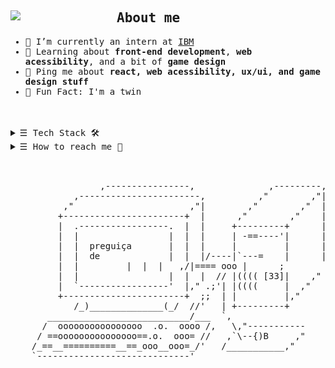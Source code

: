 <img width="170px" align="left" src="https://user-images.githubusercontent.com/78867705/163468239-c9ca2c8b-0bc5-4881-bd23-bcf6dac34b0b.gif" />
 
<samp>
  <h2>About me</h2>
  <ul>
  <li>🔭 I’m currently an intern at <a href="https://www.ibm.com/">IBM</a></li>
  <li>🧐 Learning about <strong>front-end development</strong>, <strong>web acessibility</strong>, and a bit of <strong>game design</strong></li>
  <li>💬 Ping me about <strong>react, web acessibility, ux/ui, and game design stuff</strong></li>
  <li>🎉 Fun Fact: I'm a twin</li>
  </ul>
 
 <br/>
 <br/>
  <details>
 <summary><samp>&#9776;</samp> Tech Stack 🛠️ </i> </summary>
 
### 🖥️ Front-End
<p align="left">
  <img title="HTML" src="https://raw.githubusercontent.com/gabilima109/gabilima109/7593f21d248dab740fa2f16ab935e171b2651bde/images/html-icon.svg" width="50x">
  <img title="CSS" src="https://raw.githubusercontent.com/gabilima109/gabilima109/7593f21d248dab740fa2f16ab935e171b2651bde/images/css-icon.svg" width="50x">
  <img title="JavaScript" src="https://raw.githubusercontent.com/gabilima109/gabilima109/7593f21d248dab740fa2f16ab935e171b2651bde/images/js-icon.svg" width="50x">
  <img title="React.js" src="https://raw.githubusercontent.com/gabilima109/gabilima109/7593f21d248dab740fa2f16ab935e171b2651bde/images/react-icon.svg" width="50x">
  <img title="Next.js" src="https://raw.githubusercontent.com/gabilima109/gabilima109/7593f21d248dab740fa2f16ab935e171b2651bde/images/nextjs-icon.svg" width="50x">
</p>

### ⚙️ Back-End
<p align="left">
  <img title="Node.js" src="https://raw.githubusercontent.com/gabilima109/gabilima109/7593f21d248dab740fa2f16ab935e171b2651bde/images/node-icon.svg" width="50x">
  <img title="Postgresql" src="https://raw.githubusercontent.com/gabilima109/gabilima109/7593f21d248dab740fa2f16ab935e171b2651bde/images/postgresql-icon.svg" width="50x">
</p>

### 📦 Other
<p align="left">
  <img title="Python" src="https://raw.githubusercontent.com/gabilima109/gabilima109/7593f21d248dab740fa2f16ab935e171b2651bde/images/python-icon.svg" width="50x">
  <img title="C++" src="https://raw.githubusercontent.com/gabilima109/gabilima109/7593f21d248dab740fa2f16ab935e171b2651bde/images/cpp-icon.svg" width="50x">
  <img title="Figma" src="https://raw.githubusercontent.com/gabilima109/gabilima109/7593f21d248dab740fa2f16ab935e171b2651bde/images/figma-icon.svg" width="50x">
  <img title="Git" src="https://raw.githubusercontent.com/gabilima109/gabilima109/7593f21d248dab740fa2f16ab935e171b2651bde/images/git-icon.svg" width="50x">
</p>
      
    
 </details>
 <details>
 <summary><samp>&#9776;</samp> How to reach me 🔗 </i> </summary>
 <br/>  

 - 💼 [Linkedin](https://www.linkedin.com/in/gabriela-correa-da-silva-lima/)
 - 🐦 [Twitter](https://twitter.com/gabrielac_lima)
 - Discord: gabriela lima#4749
 </details>
 
 
</samp>

<br/>

<pre>

                 ,----------------,              ,---------,
            ,-----------------------,          ,"        ,"|
          ,"                      ,"|        ,"        ,"  |
         +-----------------------+  |      ,"        ,"    |
         |  .-----------------.  |  |     +---------+      |
         |  |                 |  |  |     | -==----'|      |
         |  |  preguiça       |  |  |     |         |      |
         |  |  de             |  |  |/----|`---=    |      |
         |  |  <codar/>       |  |  |   ,/|==== ooo |      ;
         |  |                 |  |  |  // |(((( [33]|    ,"
         |  `-----------------'  |," .;'| |((((     |  ,"
         +-----------------------+  ;;  | |         |,"    
            /_)______________(_/  //'   | +---------+
       ___________________________/___  `,
      /  oooooooooooooooo  .o.  oooo /,   \,"-----------
     / ==ooooooooooooooo==.o.  ooo= //   ,`\--{)B     ,"
    /_==__==========__==_ooo__ooo=_/'   /___________,"
    `-----------------------------'
</pre>
